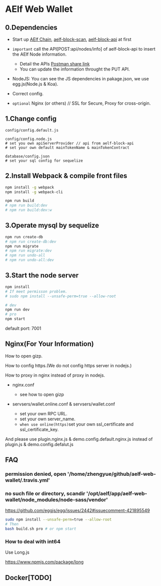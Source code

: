# AElf Web Wallet

## 0.Dependencies

- Start up
[AElf Chain](https://github.com/AElfProject/AElf),
[aelf-block-scan](https://github.com/AElfProject/aelf-block-scan),
[aelf-block-api](https://github.com/AElfProject/aelf-block-api)
at first

- `important` call the API[POST:api/nodes/info] of aelf-block-api to insert the AElf Node information.
  - Detail the APIs [Postman share link](https://www.getpostman.com/collections/6332e0fab94cdacc9c35)
  - You can update the information throught the PUT API.

- NodeJS: You can see the JS dependencies in pakage.json, we use egg.js(Node.js & Koa).

- Correct config.

- `optional` Nginx (or others) // SSL for Secure, Proxy for cross-origin.

## 1.Change config

```shell
config/config.default.js

config/config.node.js
# set you own apiServerProvider // api from aelf-block-api
# set your own default mainTokenName & mainTokenContract

database/config.json
# set your sql config for sequelize
```

## 2.Install Webpack & compile front files

```bash
npm install -g webpack
npm install -g webpack-cli

npm run build
# npm run build:dev
# npm run build:dev:w
```

## 3.Operate mysql by sequelize

```bash
npm run create-db
# npm run create-db:dev
npm run migrate
# npm run migrate:dev
# npm run undo-all
# npm run undo-all:dev
```

## 3.Start the node server

```bash
npm install
# If meet permisson problem.
# sudo npm install --unsafe-perm=true --allow-root

# dev
npm run dev
# pro
npm start
```

default port: 7001

## Nginx(For Your Information)

How to open gizp.

How to config https.(We do not config https server in nodejs.)

How to proxy in nginx instead of proxy in nodejs.

- nginx.conf
  - see how to open gizp

- servsers/wallet.online.conf & servsers/wallet.conf
  - set your own RPC URL.
  - set your own server_name.
  - `when use online(https)`set your own ssl_certificate and ssl_certificate_key.

And please use plugin.nginx.js & demo.config.default.nginx.js instead of plugin.js & demo.config.defalut.js

## FAQ

### permission denied, open '/home/zhengyue/github/aelf-web-wallet/.travis.yml'

### no such file or directory, scandir '/opt/aelf/app/aelf-web-wallet/node_modules/node-sass/vendor'

https://github.com/eggjs/egg/issues/2442#issuecomment-421895549

```bash
sudo npm install --unsafe-perm=true --allow-root
# Then
bash build.sh pro # or npm start
```

### How to deal with int64

Use Long.js

https://www.npmjs.com/package/long

## Docker[TODO]

